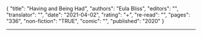 {
"title": "Having and Being Had",
"authors": "Eula Bliss",
"editors": "",
"translator": "",
"date": "2021-04-02",
"rating": "+",
"re-read": "",
"pages": "336",
"non-fiction": "TRUE",
"comic": "",
"published": "2020"
}

---
